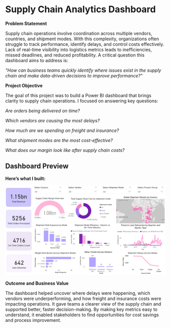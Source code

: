 # Supply Chain Analytics Dashboard

**Problem Statement**

Supply chain operations involve coordination across multiple vendors, countries, and shipment modes. With this complexity, organizations often struggle to track performance, identify delays, and control costs effectively. Lack of real-time visibility into logistics metrics leads to inefficiencies, missed deadlines, and reduced profitability.
A critical question this dashboard aims to address is:

*"How can business teams quickly identify where issues exist in the supply chain and make data-driven decisions to improve performance?"*

**Project Objective**

The goal of this project was to build a Power BI dashboard that brings clarity to supply chain operations. I focused on answering key questions:

*Are orders being delivered on time?*

*Which vendors are causing the most delays?*

*How much are we spending on freight and insurance?*

*What shipment modes are the most cost-effective?*

*What does our margin look like after supply chain costs?*

## Dashboard Preview

**Here’s what I built:**

![Supply Chain Dashboard](https://github.com/LasyaNayani/Supply-Chain-Analytics-Power-BI-Dashboard-/raw/main/Supply%20Chain%20Dashboard%20.png)

**Outcome and Business Value**

The dashboard helped uncover where delays were happening, which vendors were underperforming, and how freight and insurance costs were impacting operations. It gave teams a clearer view of the supply chain and supported better, faster decision-making. By making key metrics easy to understand, it enabled stakeholders to find opportunities for cost savings and process improvement.



